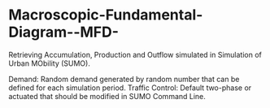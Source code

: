 # Macroscopic-Fundamental-Diagram--MFD-
Retrieving Accumulation, Production and Outflow simulated in Simulation of Urban MObility (SUMO).

Demand: Random demand generated by random number that can be defined for each simulation period.
Traffic Control: Default two-phase or actuated that should be modified in SUMO Command Line.
